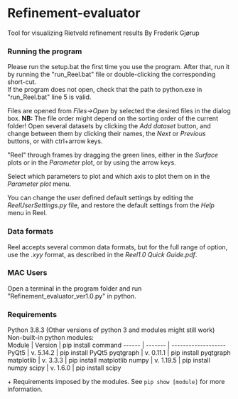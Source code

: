 # Refinement-evaluator
Tool for visualizing Rietveld refinement results
By Frederik Gjørup

### Running the program ###
Please run the setup.bat the first time you use the program. After that, run it by running the "run_Reel.bat" file or double-clicking the corresponding short-cut.  
If the program does not open, check that the path to python.exe in "run_Reel.bat" line 5 is valid.

Files are opened from *Files->Open* by selected the desired files in the dialog box. **NB:** The file order might depend on the sorting order of the current folder!
Open several datasets by clicking the *Add dataset* button, and change between them by clicking their names, the *Next* or *Previous* buttons, or with ctrl+arrow keys.

"Reel" through frames by dragging the green lines, either in the *Surface* plots or in the *Parameter* plot, or by using the arrow keys.

Select which parameters to plot and which axis to plot them on in the *Parameter plot* menu.

You can change the user defined default settings by editing the *ReelUserSettings.py* file, and restore the default settings from the *Help* menu in Reel.

### Data formats ###
Reel accepts several common data formats, but for the full range of option, use the *.xyy* format, as described in the *Reel1.0 Quick Guide.pdf*.

### MAC Users ###
Open a terminal in the program folder and run "Refinement_evaluator_ver1.0.py" in python.

### Requirements ###
Python 3.8.3 (Other versions of python 3 and modules might still work)  
Non-built-in python modules:  
Module | Version | pip install command
------ | ------- | -------------------
PyQt5 | v. 5.14.2 | pip install PyQt5
pyqtgraph | v. 0.11.1 | pip install pyqtgraph
matplotlib | v. 3.3.3 | pip install matplotlib
numpy | v. 1.19.5 | pip install numpy
scipy | v. 1.6.0 | pip install scipy

\+ Requirements imposed by the modules. See `pip show [module]` for more information.
